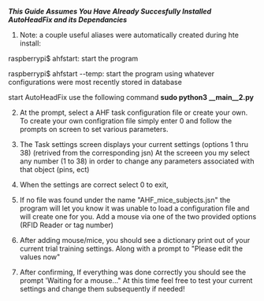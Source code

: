 *****This Guide Assumes You Have Already Succesfully Installed AutoHeadFix and its Dependancies*****
1) Note: a couple useful aliases were automatically created during hte install:

raspberrypi$ ahfstart: start the program

raspberrypi$ ahfstart --temp: start the program using whatever configurations were most recently stored in database

 start AutoHeadFix use the following command **sudo python3 __main__2.py**


2) At the prompt, select a AHF task configuration file or create your own. To create your own configration file simply enter 0 and follow the prompts on screen to set various parameters.

3) The Task settings screen displays your current settings (options 1 thru 38) (retrived from the corresponding jsn)
    At the screeen you my select any number (1 to 38) in order to change any parameters associated with that object (pins, ect)

4) When the settings are correct select 0 to exit,

5) If no file was found under the name "AHF_mice_subjects.jsn" the program will let you know it was unable to load a configuration file and will create one for you. Add a mouse via one of the two provided options (RFID Reader or tag number)

6) After adding mouse/mice, you should see a dictionary print out of your current trial training settings. Along with a prompt to "Please edit the values now"
    

8) After confirming, If everything was done correctly you should see the prompt 'Waiting for a mouse..."
  At this time feel free to test your current settings and change them subsequently if needed!
